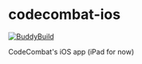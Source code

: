 codecombat-ios
==============
[![BuddyBuild](https://dashboard.buddybuild.com/api/statusImage?appID=562d4ab8249256010021144c&branch=master&build=latest)](https://dashboard.buddybuild.com/apps/562d4ab8249256010021144c/build/latest)

CodeCombat's iOS app (iPad for now)
